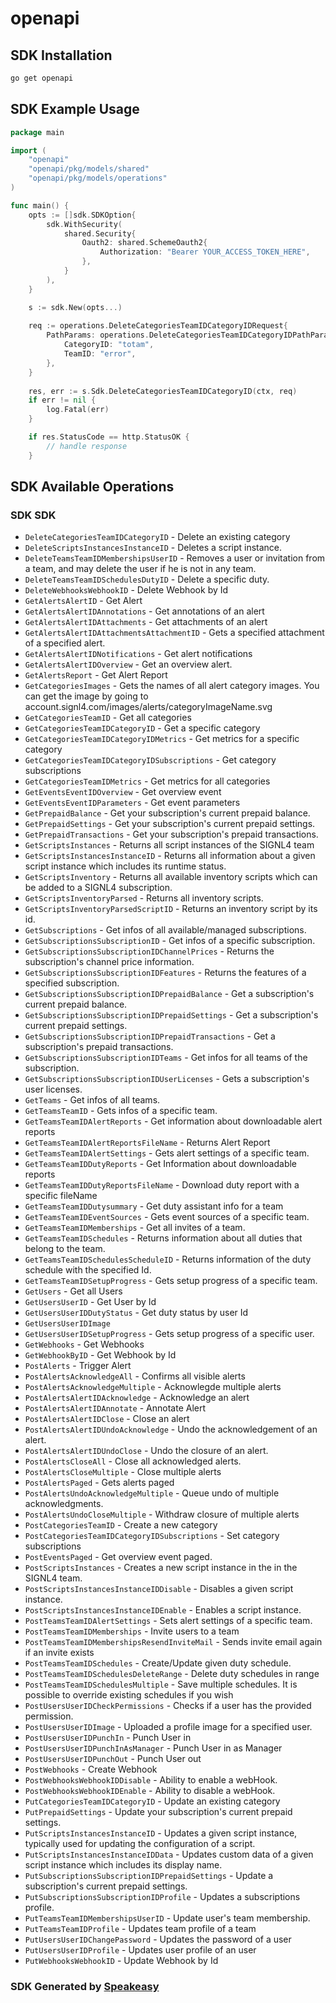 # openapi

<!-- Start SDK Installation -->
## SDK Installation

```bash
go get openapi
```
<!-- End SDK Installation -->

<!-- Start SDK Example Usage -->
## SDK Example Usage

```go
package main

import (
    "openapi"
    "openapi/pkg/models/shared"
    "openapi/pkg/models/operations"
)

func main() {
    opts := []sdk.SDKOption{
        sdk.WithSecurity(
            shared.Security{
                Oauth2: shared.SchemeOauth2{
                    Authorization: "Bearer YOUR_ACCESS_TOKEN_HERE",
                },
            }
        ),
    }

    s := sdk.New(opts...)
    
    req := operations.DeleteCategoriesTeamIDCategoryIDRequest{
        PathParams: operations.DeleteCategoriesTeamIDCategoryIDPathParams{
            CategoryID: "totam",
            TeamID: "error",
        },
    }
    
    res, err := s.Sdk.DeleteCategoriesTeamIDCategoryID(ctx, req)
    if err != nil {
        log.Fatal(err)
    }

    if res.StatusCode == http.StatusOK {
        // handle response
    }
```
<!-- End SDK Example Usage -->

<!-- Start SDK Available Operations -->
## SDK Available Operations

### SDK SDK

* `DeleteCategoriesTeamIDCategoryID` - Delete an existing category
* `DeleteScriptsInstancesInstanceID` - Deletes a script instance.
* `DeleteTeamsTeamIDMembershipsUserID` - Removes a user or invitation from a team, and may delete the user if he is not in any team.
* `DeleteTeamsTeamIDSchedulesDutyID` - Delete a specific duty.
* `DeleteWebhooksWebhookID` - Delete Webhook by Id
* `GetAlertsAlertID` - Get Alert
* `GetAlertsAlertIDAnnotations` - Get annotations of an alert
* `GetAlertsAlertIDAttachments` - Get attachments of an alert
* `GetAlertsAlertIDAttachmentsAttachmentID` - Gets a specified attachment of a specified alert.
* `GetAlertsAlertIDNotifications` - Get alert notifications
* `GetAlertsAlertIDOverview` - Get an overview alert.
* `GetAlertsReport` - Get Alert Report
* `GetCategoriesImages` - Gets the names of all alert category images.
You can get the image by going to account.signl4.com/images/alerts/categoryImageName.svg
* `GetCategoriesTeamID` - Get all categories
* `GetCategoriesTeamIDCategoryID` - Get a specific category
* `GetCategoriesTeamIDCategoryIDMetrics` - Get metrics for a specific category
* `GetCategoriesTeamIDCategoryIDSubscriptions` - Get category subscriptions
* `GetCategoriesTeamIDMetrics` - Get metrics for all categories
* `GetEventsEventIDOverview` - Get overview event
* `GetEventsEventIDParameters` - Get event parameters
* `GetPrepaidBalance` - Get your subscription's current prepaid balance.
* `GetPrepaidSettings` - Get your subscription's current prepaid settings.
* `GetPrepaidTransactions` - Get your subscription's prepaid transactions.
* `GetScriptsInstances` - Returns all script instances of the SIGNL4 team
* `GetScriptsInstancesInstanceID` - Returns all information about a given script instance which includes its runtime status.
* `GetScriptsInventory` - Returns all available inventory scripts which can be added to a SIGNL4 subscription.
* `GetScriptsInventoryParsed` - Returns all inventory scripts.
* `GetScriptsInventoryParsedScriptID` - Returns an inventory script by its id.
* `GetSubscriptions` - Get infos of all available/managed subscriptions.
* `GetSubscriptionsSubscriptionID` - Get infos of a specific subscription.
* `GetSubscriptionsSubscriptionIDChannelPrices` - Returns the subscription's channel price information.
* `GetSubscriptionsSubscriptionIDFeatures` - Returns the features of a specified subscription.
* `GetSubscriptionsSubscriptionIDPrepaidBalance` - Get a subscription's current prepaid balance.
* `GetSubscriptionsSubscriptionIDPrepaidSettings` - Get a subscription's current prepaid settings.
* `GetSubscriptionsSubscriptionIDPrepaidTransactions` - Get a subscription's prepaid transactions.
* `GetSubscriptionsSubscriptionIDTeams` - Get infos for all teams of the subscription.
* `GetSubscriptionsSubscriptionIDUserLicenses` - Gets a subscription's user licenses.
* `GetTeams` - Get infos of all teams.
* `GetTeamsTeamID` - Gets infos of a specific team.
* `GetTeamsTeamIDAlertReports` - Get information about downloadable alert reports
* `GetTeamsTeamIDAlertReportsFileName` - Returns Alert Report
* `GetTeamsTeamIDAlertSettings` - Gets alert settings of a specific team.
* `GetTeamsTeamIDDutyReports` - Get Information about downloadable reports
* `GetTeamsTeamIDDutyReportsFileName` - Download duty report with a specific fileName
* `GetTeamsTeamIDDutysummary` - Get duty assistant info for a team
* `GetTeamsTeamIDEventSources` - Gets event sources of a specific team.
* `GetTeamsTeamIDMemberships` - Get all invites of a team.
* `GetTeamsTeamIDSchedules` - Returns information about all duties that belong to the team.
* `GetTeamsTeamIDSchedulesScheduleID` - Returns information of the duty schedule with the specified Id.
* `GetTeamsTeamIDSetupProgress` - Gets setup progress of a specific team.
* `GetUsers` - Get all Users
* `GetUsersUserID` - Get User by Id
* `GetUsersUserIDDutyStatus` - Get duty status by user Id
* `GetUsersUserIDImage`
* `GetUsersUserIDSetupProgress` - Gets setup progress of a specific user.
* `GetWebhooks` - Get Webhooks
* `GetWebhookByID` - Get Webhook by Id
* `PostAlerts` - Trigger Alert
* `PostAlertsAcknowledgeAll` - Confirms all visible alerts
* `PostAlertsAcknowledgeMultiple` - Acknowlegde multiple alerts
* `PostAlertsAlertIDAcknowledge` - Acknowledge an alert
* `PostAlertsAlertIDAnnotate` - Annotate Alert
* `PostAlertsAlertIDClose` - Close an alert
* `PostAlertsAlertIDUndoAcknowledge` - Undo the acknowledgement of an alert.
* `PostAlertsAlertIDUndoClose` - Undo the closure of an alert.
* `PostAlertsCloseAll` - Close all acknowledged alerts.
* `PostAlertsCloseMultiple` - Close multiple alerts
* `PostAlertsPaged` - Gets alerts paged
* `PostAlertsUndoAcknowledgeMultiple` - Queue undo of multiple acknowledgments.
* `PostAlertsUndoCloseMultiple` - Withdraw closure of multiple alerts
* `PostCategoriesTeamID` - Create a new category
* `PostCategoriesTeamIDCategoryIDSubscriptions` - Set category subscriptions
* `PostEventsPaged` - Get overview event paged.
* `PostScriptsInstances` - Creates a new script instance in the in the SIGNL4 team.
* `PostScriptsInstancesInstanceIDDisable` - Disables a given script instance.
* `PostScriptsInstancesInstanceIDEnable` - Enables a script instance.
* `PostTeamsTeamIDAlertSettings` - Sets alert settings of a specific team.
* `PostTeamsTeamIDMemberships` - Invite users to a team
* `PostTeamsTeamIDMembershipsResendInviteMail` - Sends invite email again if an invite exists
* `PostTeamsTeamIDSchedules` - Create/Update given duty schedule.
* `PostTeamsTeamIDSchedulesDeleteRange` - Delete duty schedules in range
* `PostTeamsTeamIDSchedulesMultiple` - Save multiple schedules. It is possible to override existing schedules if you wish
* `PostUsersUserIDCheckPermissions` - Checks if a user has the provided permission.
* `PostUsersUserIDImage` - Uploaded a profile image for a specified user.
* `PostUsersUserIDPunchIn` - Punch User in
* `PostUsersUserIDPunchInAsManager` - Punch User in as Manager
* `PostUsersUserIDPunchOut` - Punch User out
* `PostWebhooks` - Create Webhook
* `PostWebhooksWebhookIDDisable` - Ability to enable a webHook.
* `PostWebhooksWebhookIDEnable` - Ability to disable a webHook.
* `PutCategoriesTeamIDCategoryID` - Update an existing category
* `PutPrepaidSettings` - Update your subscription's current prepaid settings.
* `PutScriptsInstancesInstanceID` - Updates a given script instance, typically used for updating the configuration of a script.
* `PutScriptsInstancesInstanceIDData` - Updates custom data of a given script instance which includes its display name.
* `PutSubscriptionsSubscriptionIDPrepaidSettings` - Update a subscription's current prepaid settings.
* `PutSubscriptionsSubscriptionIDProfile` - Updates a subscriptions profile.
* `PutTeamsTeamIDMembershipsUserID` - Update user's team membership.
* `PutTeamsTeamIDProfile` - Updates team profile of a team
* `PutUsersUserIDChangePassword` - Updates the password of a user
* `PutUsersUserIDProfile` - Updates user profile of an user
* `PutWebhooksWebhookID` - Update Webhook by Id

<!-- End SDK Available Operations -->

### SDK Generated by [Speakeasy](https://docs.speakeasyapi.dev/docs/using-speakeasy/client-sdks)
